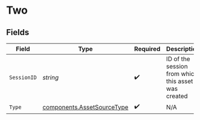 # Two


## Fields

| Field                                                                    | Type                                                                     | Required                                                                 | Description                                                              |
| ------------------------------------------------------------------------ | ------------------------------------------------------------------------ | ------------------------------------------------------------------------ | ------------------------------------------------------------------------ |
| `SessionID`                                                              | *string*                                                                 | :heavy_check_mark:                                                       | ID of the session from which this asset was created                      |
| `Type`                                                                   | [components.AssetSourceType](../../models/components/assetsourcetype.md) | :heavy_check_mark:                                                       | N/A                                                                      |